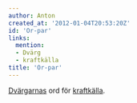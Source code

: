 ```yaml
---
author: Anton
created_at: '2012-01-04T20:53:20Z'
id: 'Or-par'
links:
  mention:
  - Dvärg
  - kraftkälla
title: 'Or-par'
---
```


[Dvärgarnas] ord för [kraftkälla].

  [Dvärgarnas]: Dvärg
  [kraftkälla]: kraftkälla
